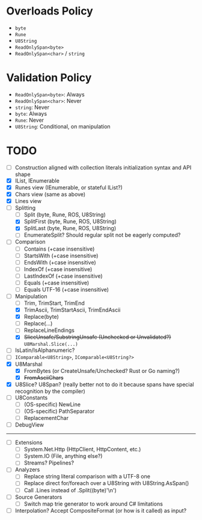 # Overloads Policy
- `byte`
- `Rune`
- `U8String`
- `ReadOnlySpan<byte>`
- `ReadOnlySpan<char>` / `string`

# Validation Policy
- `ReadOnlySpan<byte>`: Always
- `ReadOnlySpan<char>`: Never
- `string`: Never
- `byte`: Always
- `Rune`: Never
- `U8String`: Conditional, on manipulation

# TODO
- [ ] Construction aligned with collection literals initialization syntax and API shape
- [x] IList, IEnumerable
- [x] Runes view (IEnumerable, or stateful IList?)
- [x] Chars view (same as above)
- [x] Lines view
- [ ] Splitting
    - [ ] Split (byte, Rune, ROS, U8String)
    - [x] SplitFirst (byte, Rune, ROS, U8String)
    - [x] SplitLast (byte, Rune, ROS, U8String)
    - [ ] EnumerateSplit? Should regular split not be eagerly computed?
- [ ] Comparison
    - [ ] Contains (+case insensitive)
    - [ ] StartsWith (+case insensitive)
    - [ ] EndsWith (+case insensitive)
    - [ ] IndexOf (+case insensitive)
    - [ ] LastIndexOf (+case insensitive)
    - [ ] Equals (+case insensitive)
    - [ ] Equals UTF-16 (+case insensitive)
- [ ] Manipulation
    - [ ] Trim, TrimStart, TrimEnd
    - [x] TrimAscii, TrimStartAscii, TrimEndAscii
    - [x] Replace(byte)
    - [ ] Replace(...)
    - [ ] ReplaceLineEndings
    - [x] ~~SliceUnsafe/SubstringUnsafe (Unchecked or Unvalidated?)~~ `U8Marshal.Slice(...)`
- [ ] IsLatin/IsAlphanumeric?
- [ ] `IComparable<U8String>`, `IComparable<U8String?>`
- [x] U8Marshal
    - [x] FromBytes (or CreateUnsafe/Unchecked? Rust or Go naming?)
    - [x] ~~FromAsciiChars~~
- [x] U8Slice? U8Span? (really better not to do it because spans have special recognition by the compiler)
- [ ] U8Constants
    - [ ] (OS-specific) NewLine
    - [ ] (OS-specific) PathSeparator
    - [ ] ReplacementChar
- [ ] DebugView
----------------
- [ ] Extensions
    - [ ] System.Net.Http (HttpClient, HttpContent, etc.)
    - [ ] System.IO (File, anything else?)
    - [ ] Streams? Pipelines?
- [ ] Analyzers
    - [ ] Replace string literal comparison with a UTF-8 one
    - [ ] Replace direct for/foreach over a U8String with U8String.AsSpan()
    - [ ] Call .Lines instead of .Split((byte)'\n')
- [ ] Source Generators
    - [ ] Switch map trie generator to work around C# limitations
- [ ] Interpolation? Accept CompositeFormat (or how is it called) as input?